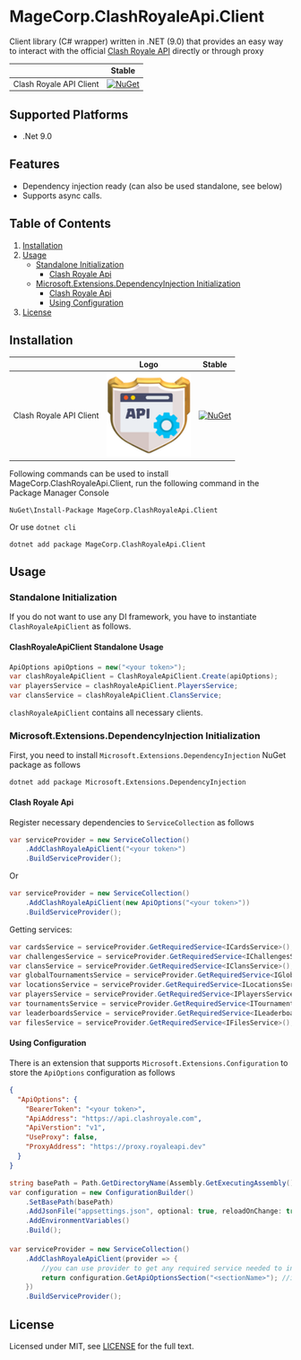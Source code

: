 # MageCorp.ClashRoyaleApi.Client
Client library (C# wrapper) written in .NET (9.0) that provides an easy way to interact with the official  [Clash Royale API](https://developer.clashroyale.com) directly or through proxy

|                         | Stable                                                                                                                                  |
| ----------------------- | --------------------------------------------------------------------------------------------------------------------------------------- |
| Clash Royale API Client | [![NuGet](https://img.shields.io/nuget/v/MageCorp.ClashRoyaleApi.Client.svg)](https://www.nuget.org/packages/MageCorp.ClashRoyaleApi.Client/) |

## Supported Platforms
- .Net 9.0

## Features

- Dependency injection ready (can also be used standalone, see below)
- Supports async calls.

## Table of Contents

1. [Installation](#installation)
2. [Usage](#usage)
   - [Standalone Initialization](#standalone-initialization)
     - [Clash Royale Api](#clashroyaleapistandalone)
   - [Microsoft.Extensions.DependencyInjection Initialization](#di-initialization)
     - [Clash Royale Api](#clash-royale-api)
     - [Using Configuration](#using-configuration)
3. [License](#license)

## <a name="installation"></a> Installation

|                                       | Logo                                                                                                                                                                              | Stable                                                                                                                                  | 
| ------------------------------------- | --------------------------------------------------------------------------------------------------------------------------------------------------------------------------------- | --------------------------------------------------------------------------------------------------------------------------------------- | 
| Clash Royale API Client               | <img src="https://raw.githubusercontent.com/rodrigopiccelli/MageCorp.ClashRoyaleApi.Client/master/icon.png" width="150" height="150" title="Github Logo"> | [![NuGet](https://img.shields.io/nuget/v/MageCorp.ClashRoyaleApi.Client.svg)](https://www.nuget.org/packages/MageCorp.ClashRoyaleApi.Client/) |

Following commands can be used to install MageCorp.ClashRoyaleApi.Client, run the following command in the Package Manager Console

```
NuGet\Install-Package MageCorp.ClashRoyaleApi.Client
```
Or use `dotnet cli`

```
dotnet add package MageCorp.ClashRoyaleApi.Client
```

## <a name="usage"></a> Usage

### <a name="standalone-initialization"></a> Standalone Initialization

If you do not want to use any DI framework, you have to instantiate `ClashRoyaleApiClient` as follows.

#### <a name="clashroyaleapistandalone"></a> ClashRoyaleApiClient Standalone Usage

```csharp
ApiOptions apiOptions = new("<your token>");
var clashRoyaleApiClient = ClashRoyaleApiClient.Create(apiOptions);
var playersService = clashRoyaleApiClient.PlayersService;
var clansService = clashRoyaleApiClient.ClansService;
```
`clashRoyaleApiClient` contains all necessary clients.

### <a name="di-initialization"></a> Microsoft.Extensions.DependencyInjection Initialization

First, you need to install `Microsoft.Extensions.DependencyInjection` NuGet package as follows

```
dotnet add package Microsoft.Extensions.DependencyInjection
```

#### <a name="clash-royale-api"></a> Clash Royale Api

Register necessary dependencies to `ServiceCollection` as follows

```csharp
var serviceProvider = new ServiceCollection()
    .AddClashRoyaleApiClient("<your token>")
    .BuildServiceProvider();
```
Or
```csharp
var serviceProvider = new ServiceCollection()
    .AddClashRoyaleApiClient(new ApiOptions("<your token>"))
    .BuildServiceProvider();
```
Getting services:
```csharp
var cardsService = serviceProvider.GetRequiredService<ICardsService>();
var challengesService = serviceProvider.GetRequiredService<IChallengesService>();
var clansService = serviceProvider.GetRequiredService<IClansService>();
var globalTournamentsService = serviceProvider.GetRequiredService<IGlobalTournamentsService>();
var locationsService = serviceProvider.GetRequiredService<ILocationsService>();
var playersService = serviceProvider.GetRequiredService<IPlayersService>();
var tournamentsService = serviceProvider.GetRequiredService<ITournamentsService>();
var leaderboardsService = serviceProvider.GetRequiredService<ILeaderboardsService>();
var filesService = serviceProvider.GetRequiredService<IFilesService>();
```

#### <a name="using-configuration"></a> Using Configuration

There is an extension that supports `Microsoft.Extensions.Configuration` to store the `ApiOptions` configuration as follows

```json
{
  "ApiOptions": {
    "BearerToken": "<your token>",
    "ApiAddress": "https://api.clashroyale.com",
    "ApiVerstion": "v1",
    "UseProxy": false,
    "ProxyAddress": "https://proxy.royaleapi.dev"
  }
}
```

```csharp
string basePath = Path.GetDirectoryName(Assembly.GetExecutingAssembly().Location) ?? string.Empty;
var configuration = new ConfigurationBuilder()
    .SetBasePath(basePath)
    .AddJsonFile("appsettings.json", optional: true, reloadOnChange: true)
    .AddEnvironmentVariables()
    .Build();
    
var serviceProvider = new ServiceCollection()
    .AddClashRoyaleApiClient(provider => {
        //you can use provider to get any required service needed to initialize your ApiOptions
        return configuration.GetApiOptionsSection("<sectionName>"); //if you don't specify the sectionName it will be "ApiOptions" by default
    })
    .BuildServiceProvider();
```



## <a name="license"></a> License

Licensed under MIT, see [LICENSE](LICENSE) for the full text.

